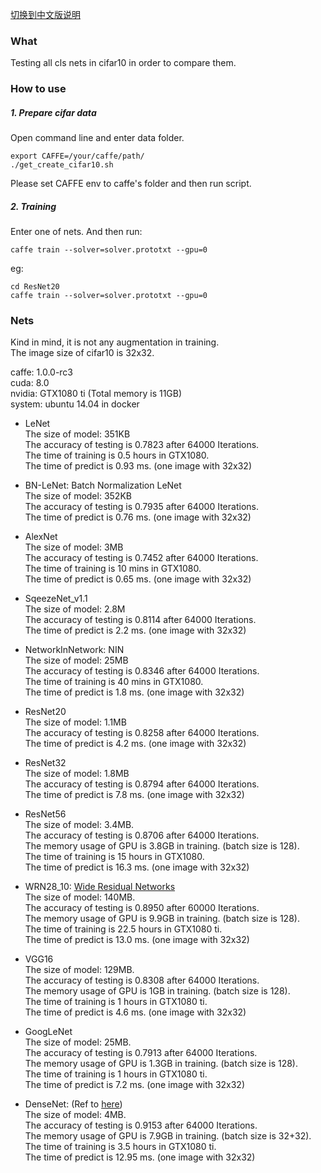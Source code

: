 [切换到中文版说明](https://github.com/BobLiu20/Classification_Nets/blob/master/README_CN.md)    

### What
Testing all cls nets in cifar10 in order to compare them.

### How to use

##### 1. Prepare cifar data
  Open command line and enter data folder.    
  ```
  export CAFFE=/your/caffe/path/    
  ./get_create_cifar10.sh    
  ```
  Please set CAFFE env to caffe's folder and then run script.    

##### 2. Training
  Enter one of nets. And then run:    
  ```
  caffe train --solver=solver.prototxt --gpu=0    
  ```
  eg:    
  ```
  cd ResNet20    
  caffe train --solver=solver.prototxt --gpu=0    
  ```

### Nets
  Kind in mind, it is not any augmentation in training.    
  The image size of cifar10 is 32x32.    

  caffe: 1.0.0-rc3    
  cuda: 8.0    
  nvidia: GTX1080 ti (Total memory is 11GB)    
  system: ubuntu 14.04 in docker    

* LeNet    
  The size of model: 351KB    
  The accuracy of testing is 0.7823 after 64000 Iterations.    
  The time of training is 0.5 hours in GTX1080.    
  The time of predict is 0.93 ms. (one image with 32x32)    

* BN-LeNet: Batch Normalization LeNet    
  The size of model: 352KB    
  The accuracy of testing is 0.7935 after 64000 Iterations.    
  The time of predict is 0.76 ms. (one image with 32x32)    

* AlexNet    
  The size of model: 3MB    
  The accuracy of testing is 0.7452 after 64000 Iterations.    
  The time of training is 10 mins in GTX1080.    
  The time of predict is 0.65 ms. (one image with 32x32)    

* SqeezeNet_v1.1    
  The size of model: 2.8M    
  The accuracy of testing is 0.8114 after 64000 Iterations.    
  The time of predict is 2.2 ms. (one image with 32x32)   

* NetworkInNetwork: NIN    
  The size of model: 25MB   
  The accuracy of testing is 0.8346 after 64000 Iterations.    
  The time of training is 40 mins in GTX1080.    
  The time of predict is 1.8 ms. (one image with 32x32)    

* ResNet20    
  The size of model: 1.1MB    
  The accuracy of testing is 0.8258 after 64000 Iterations.    
  The time of predict is 4.2 ms. (one image with 32x32)    

* ResNet32    
  The size of model: 1.8MB    
  The accuracy of testing is 0.8794 after 64000 Iterations.    
  The time of predict is 7.8 ms. (one image with 32x32)    

* ResNet56    
  The size of model: 3.4MB.    
  The accuracy of testing is 0.8706 after 64000 Iterations.    
  The memory usage of GPU is 3.8GB in training. (batch size is 128).    
  The time of training is 15 hours in GTX1080.    
  The time of predict is 16.3 ms. (one image with 32x32)   

* WRN28_10: [Wide Residual Networks](http://arxiv.org/abs/1605.07146)    
  The size of model: 140MB.    
  The accuracy of testing is 0.8950 after 60000 Iterations.    
  The memory usage of GPU is 9.9GB in training. (batch size is 128).    
  The time of training is 22.5 hours in GTX1080 ti.    
  The time of predict is 13.0 ms. (one image with 32x32)    

* VGG16    
  The size of model: 129MB.    
  The accuracy of testing is 0.8308 after 64000 Iterations.    
  The memory usage of GPU is 1GB in training. (batch size is 128).    
  The time of training is 1 hours in GTX1080 ti.    
  The time of predict is 4.6 ms. (one image with 32x32)    

* GoogLeNet    
  The size of model: 25MB.    
  The accuracy of testing is 0.7913 after 64000 Iterations.    
  The memory usage of GPU is 1.3GB in training. (batch size is 128).    
  The time of training is 1 hours in GTX1080 ti.    
  The time of predict is 7.2 ms. (one image with 32x32)    


* DenseNet: (Ref to [here](https://github.com/liuzhuang13/DenseNetCaffe))    
  The size of model: 4MB.    
  The accuracy of testing is 0.9153 after 64000 Iterations.    
  The memory usage of GPU is 7.9GB in training. (batch size is 32+32).    
  The time of training is 3.5 hours in GTX1080 ti.    
  The time of predict is 12.95 ms. (one image with 32x32)    




